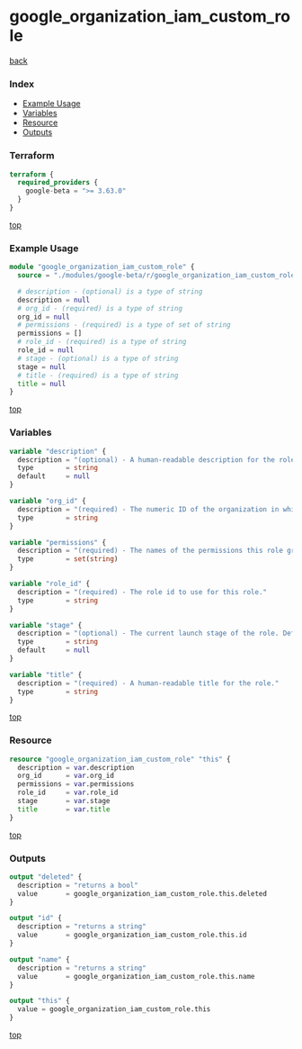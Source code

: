 # google_organization_iam_custom_role

[back](../google-beta.md)

### Index

- [Example Usage](#example-usage)
- [Variables](#variables)
- [Resource](#resource)
- [Outputs](#outputs)

### Terraform

```terraform
terraform {
  required_providers {
    google-beta = ">= 3.63.0"
  }
}
```

[top](#index)

### Example Usage

```terraform
module "google_organization_iam_custom_role" {
  source = "./modules/google-beta/r/google_organization_iam_custom_role"

  # description - (optional) is a type of string
  description = null
  # org_id - (required) is a type of string
  org_id = null
  # permissions - (required) is a type of set of string
  permissions = []
  # role_id - (required) is a type of string
  role_id = null
  # stage - (optional) is a type of string
  stage = null
  # title - (required) is a type of string
  title = null
}
```

[top](#index)

### Variables

```terraform
variable "description" {
  description = "(optional) - A human-readable description for the role."
  type        = string
  default     = null
}

variable "org_id" {
  description = "(required) - The numeric ID of the organization in which you want to create a custom role."
  type        = string
}

variable "permissions" {
  description = "(required) - The names of the permissions this role grants when bound in an IAM policy. At least one permission must be specified."
  type        = set(string)
}

variable "role_id" {
  description = "(required) - The role id to use for this role."
  type        = string
}

variable "stage" {
  description = "(optional) - The current launch stage of the role. Defaults to GA."
  type        = string
  default     = null
}

variable "title" {
  description = "(required) - A human-readable title for the role."
  type        = string
}
```

[top](#index)

### Resource

```terraform
resource "google_organization_iam_custom_role" "this" {
  description = var.description
  org_id      = var.org_id
  permissions = var.permissions
  role_id     = var.role_id
  stage       = var.stage
  title       = var.title
}
```

[top](#index)

### Outputs

```terraform
output "deleted" {
  description = "returns a bool"
  value       = google_organization_iam_custom_role.this.deleted
}

output "id" {
  description = "returns a string"
  value       = google_organization_iam_custom_role.this.id
}

output "name" {
  description = "returns a string"
  value       = google_organization_iam_custom_role.this.name
}

output "this" {
  value = google_organization_iam_custom_role.this
}
```

[top](#index)